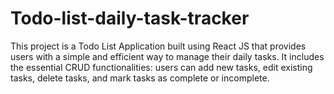# Todo-list-daily-task-tracker
This project is a Todo List Application built using React JS that provides users with a simple and efficient way to manage their daily tasks. It includes the essential CRUD functionalities: users can add new tasks, edit existing tasks, delete tasks, and mark tasks as complete or incomplete.

